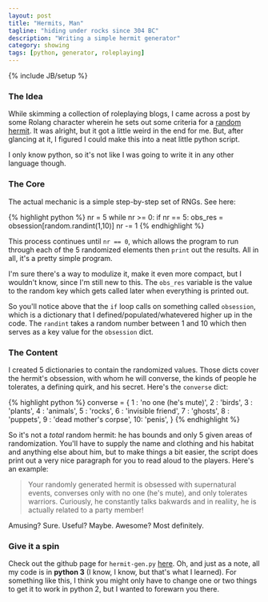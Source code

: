 ```yaml
---
layout: post
title: "Hermits, Man"
tagline: "hiding under rocks since 304 BC"
description: "Writing a simple hermit generator"
category: showing
tags: [python, generator, roleplaying]
---
```

{% include JB/setup %}

### The Idea

While skimming a collection of roleplaying blogs, I came across a post
by some Rolang character wherein he sets out some criteria for a 
[random hermit](http://www.rolang.com/archives/446). It was alright, but
it got a little weird in the end for me. But, after glancing at it, I 
figured I could make this into a neat little python script.

I only know python, so it's not like I was going to write it in any other
language though.

### The Core

The actual mechanic is a simple step-by-step set of RNGs. See here:

<!--<script src="https://gist.github.com/2893923.js?file=gistfile1.py"></script>-->

{% highlight python %}
nr = 5
while nr >= 0:
    if nr == 5:
        obs_res = obsession[random.randint(1,10)]
        nr -= 1
{% endhighlight %}

This process continues until `nr == 0`, which allows the program to run
through each of the 5 randomized elements then `print` out the results. 
All in all, it's a pretty simple program.

I'm sure there's a way to modulize it, make it even more compact, but I 
wouldn't know, since I'm still new to this. The `obs_res` variable is the
value to the random key which gets called later when everything is printed
out.

So you'll notice above that the `if` loop calls on something called
`obsession`, which is a dictionary that I defined/populated/whatevered 
higher up in the code. The `randint` takes a random number between 1 and
10 which then serves as a key value for the `obsession` dict. 

### The Content

I created 5 dictionaries to contain the randomized values. Those dicts 
cover the hermit's obsession, with whom he will converse, the kinds of 
people he tolerates, a defining quirk, and his secret. Here's the `converse`
dict:

<!--<script src="https://gist.github.com/2893927.js?file=gistfile1.py"></script>-->

{% highlight python %}
converse = { 1 : 'no one (he\'s mute)',
             2 : 'birds',
             3 : 'plants',
             4 : 'animals',
             5 : 'rocks',
             6 : 'invisible friend',
             7 : 'ghosts',
             8 : 'puppets',
             9 : 'dead mother\'s corpse',
             10: 'penis', }
{% endhighlight %}

So it's not a *total* random hermit: he has bounds and only 5 given areas
of randomization. You'll have to supply the name and clothing and his 
habitat and anything else about him, but to make things a bit easier, the
script does print out a very nice paragraph for you to read aloud to the 
players. Here's an example:

>Your randomly generated hermit is obsessed with supernatural events,
>converses only with no one (he's mute), and only tolerates warriors.
>Curiously, he constantly talks bakwards and in realiity, 
>he is actually related to a party member!

Amusing? Sure. Useful? Maybe. Awesome? Most definitely.

### Give it a spin

Check out the github page for `hermit-gen.py` [here](https://github.com/thunderchao/roleplaying/blob/master/hermit-gen.py).
Oh, and just as a note, all my code is in **python 3** (I know, I know, 
but that's what I learned). For something like this, I think you might 
only have to change one or two things to get it to work in python 2, but
I wanted to forewarn you there.
